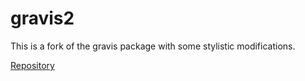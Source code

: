 # gravis2

This is a fork of the gravis package with some stylistic modifications.

[Repository](https://github.com/robert-haas/gravis)